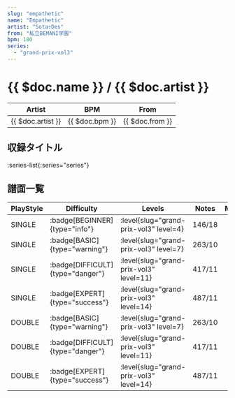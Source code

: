 ```yaml
---
slug: "empathetic"
name: "Empathetic"
artist: "Sota÷Des"
from: "私立BEMANI学園"
bpm: 180
series:
  - "grand-prix-vol3"
---
```


# {{ $doc.name }} / {{ $doc.artist }}

|Artist|BPM|From|
|------|---|----|
|{{ $doc.artist }}|{{ $doc.bpm }}|{{ $doc.from }}|

## 収録タイトル

:series-list{:series="series"}

## 譜面一覧

|PlayStyle|Difficulty|Levels|Notes|Movie|
|---------|----------|------|-----|-----|
|SINGLE| :badge[BEGINNER]{type="info"}|<div class="field is-grouped is-grouped-multiline"> :level{slug="grand-prix-vol3" level=4}</div>|146/18||
|SINGLE| :badge[BASIC]{type="warning"}|<div class="field is-grouped is-grouped-multiline"> :level{slug="grand-prix-vol3" level=7}</div>|263/10||
|SINGLE| :badge[DIFFICULT]{type="danger"}|<div class="field is-grouped is-grouped-multiline"> :level{slug="grand-prix-vol3" level=11}</div>|417/11||
|SINGLE| :badge[EXPERT]{type="success"}|<div class="field is-grouped is-grouped-multiline"> :level{slug="grand-prix-vol3" level=14}</div>|487/11||
|DOUBLE| :badge[BASIC]{type="warning"}|<div class="field is-grouped is-grouped-multiline"> :level{slug="grand-prix-vol3" level=7}</div>|263/10||
|DOUBLE| :badge[DIFFICULT]{type="danger"}|<div class="field is-grouped is-grouped-multiline"> :level{slug="grand-prix-vol3" level=11}</div>|417/11||
|DOUBLE| :badge[EXPERT]{type="success"}|<div class="field is-grouped is-grouped-multiline"> :level{slug="grand-prix-vol3" level=14}</div>|487/11||
